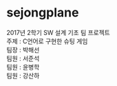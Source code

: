 # sejongplane

2017년 2학기 SW 설계 기초 팀 프로젝트
<br>
주제 : C언어로 구현한 슈팅 게임
<br>
팀장 : 박해선<br>
팀원 : 서준석<br>
팀원 : 윤병학<br>
팀원 : 강산하
